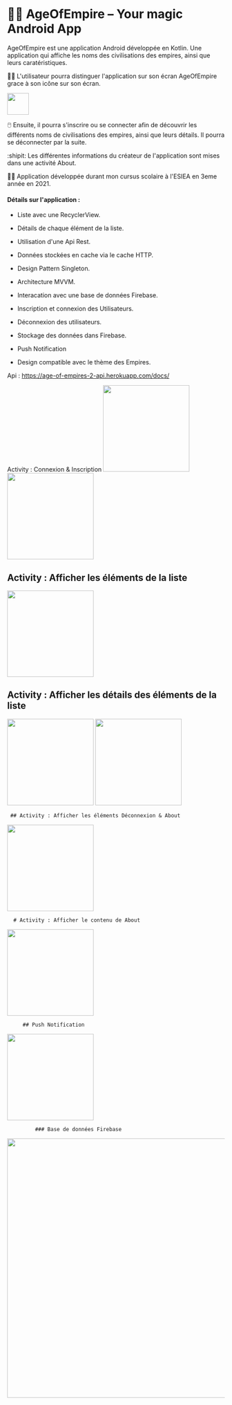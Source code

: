 # 🧞‍♂️ AgeOfEmpire – Your magic Android App

AgeOfEmpire est une application Android développée en Kotlin. Une application qui affiche les noms des civilisations des empires, ainsi que leurs caratéristiques.


:standing_man: L'utilisateur pourra distinguer l'application sur son écran AgeOfEmpire grace à son icône sur son écran. 

<a href="assets/icone.png"><img src="assets/icone.png" width="50" /><a>

:computer_mouse: Ensuite, il pourra s'inscrire ou se connecter afin de découvrir les différents noms de civilisations des empires, ainsi que leurs détails. Il pourra se déconnecter par la suite. 

:shipit: Les différentes informations du créateur de l'application sont mises dans une activité About.  

:technologist: Application développée durant mon cursus scolaire à l'ESIEA en 3eme année en 2021.


<h4> Détails sur l'application : </h4>

- Liste avec une RecyclerView. 

- Détails de chaque élément de la liste.
   
- Utilisation d'une Api Rest.
   
- Données stockées en cache via le cache HTTP.
   
- Design Pattern Singleton.

- Architecture MVVM.

- Interacation avec une base de données Firebase.

- Inscription et connexion des Utilisateurs.

- Déconnexion des utilisateurs.

- Stockage des données dans Firebase.
   
- Push Notification

- Design compatible avec le thème des Empires.


Api :
   https://age-of-empires-2-api.herokuapp.com/docs/

  
   Activity : Connexion & Inscription 
 <a href="assets/login.png"><img src="assets/login.png" width="200" /><a>
 <a href="assets/Register.png"> <img src="assets/Register.png" width="200" /><a>

   
  
 ## Activity : Afficher les éléments de la liste
 <a href="assets/list.png"><img src="assets/list.png" width="200" /><a>

   
     
 ## Activity : Afficher les détails des éléments de la liste 
 <a href="assets/detail1.png"><img src="assets/detail1.png" width="200" /><a>
   <a href="assets/detail2.png"><img src="assets/detail2.png" width="200" /><a>
     
     
     
     ## Activity : Afficher les éléments Déconnexion & About 
 <a href="assets/deconnexion.png"><img src="assets/deconnexion.png" width="200" /><a>
  
   
   
      # Activity : Afficher le contenu de About 
 <a href="assets/about.png"><img src="assets/about.png" width="200" /><a>
    
    
         ## Push Notification 
 <a href="assets/notification.png"><img src="assets/notification.png" width="200" /><a>
    
    
             ### Base de données Firebase 
 <a href="assets/firebase.png"><img src="assets/firebase.png" width="600" /><a>
  
   
    

